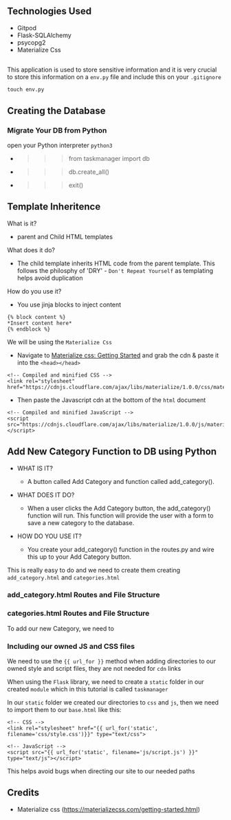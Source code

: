 ## Technologies Used

- Gitpod
- Flask-SQLAlchemy
- psycopg2
- Materialize Css

## 

This application is used to store sensitive information and it is very crucial to store this information on a `env.py` file and include this on your `.gitignore`

```
touch env.py
```

## Creating the Database

### Migrate Your DB from Python

open your Python interpreter `python3`

- >>> from taskmanager import db
- >>> db.create_all()
- >>> exit() 

## Template Inheritence

What is it?
- parent and Child HTML templates

What does it do?
- The child template inherits HTML code from the parent template. This follows the philosphy of 'DRY' - `Don't Repeat Yourself` as templating helps avoid duplication

How do you use it?
- You use jinja blocks to inject content
```
{% block content %}
*Insert content here*
{% endblock %}
```

We will be using the `Materialize Css`

- Navigate to [Materialize css: Getting Started](https://materializecss.com/getting-started.html) and grab the cdn & paste it into the `<head></head>`
```
<!-- Compiled and minified CSS -->
<link rel="stylesheet" href="https://cdnjs.cloudflare.com/ajax/libs/materialize/1.0.0/css/materialize.min.css">
```

- Then paste the Javascript cdn at the bottom of the `html` document

```
<!-- Compiled and minified JavaScript -->
<script src="https://cdnjs.cloudflare.com/ajax/libs/materialize/1.0.0/js/materialize.min.js"></script>
```

## Add New Category Function to DB using Python

-   WHAT IS IT?
    - A button called Add Category and function called add_category().

- WHAT DOES IT DO?

    - When a user clicks the Add Category button, the add_category() function will run. This function will provide the user with a form to save a new category to the database.

- HOW DO YOU USE IT?
    - You create your add_category() function in the routes.py and wire this up to your Add Category button.

This is really easy to do and we need to create them creating `add_category.html` and `categories.html`

### add_category.html Routes and File Structure

### categories.html Routes and File Structure

To add our new Category, we need to 

### Including our owned JS and CSS files

We need to use the `{{ url_for }}` method when adding directories to our owned style and script files, they are not needed for `cdn` links

When using the `Flask` library, we need to create a `static` folder in our created `module` which in this tutorial is called `taskmanager`

In our `static` folder we created our directories to `css` and `js`, then we need to import them to our `base.html` like this:

```
<!-- CSS -->
<link rel="stylesheet" href="{{ url_for('static', filename='css/style.css')}}" type="text/css">

<!-- JavaScript -->
<script src="{{ url_for('static', filename='js/script.js') }}" type="text/js"></script>
```

This helps avoid bugs when directing our site to our needed paths

## Credits

- Materialize css (https://materializecss.com/getting-started.html)